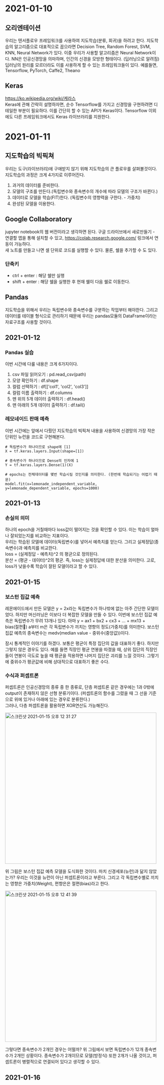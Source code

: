 # 2021-01-10
## 오리엔테이션
우리는 텐서플로우 프레임워크를 사용하여 지도학습(분류, 회귀)을 하려고 한다. 지도학습의 알고리즘으로 대표적으로 꼽으라면 Decision Tree, Random Forest, SVM, KNN, Neural Network가 있다. 이중 우리가 사용할 알고리즘은 Neural Network이다. NN은 인공신경망을 의마하며, 인간의 신경을 모방한 형태이다. (딥러닝으로 알려짐) 딥러닝의 원리를 모르더라도 이를 사용하게 할 수 있는 프레임워크들이 있다. 예를들면, Tensorflow, PyTorch, Caffe2, Theano

## Keras
https://ko.wikipedia.org/wiki/케라스  
Keras에 관해 간략히 설명하자면, 순수 Tensorflow를 가지고 신경망을 구현하려면 디테일한 부분이 필요하다. 이를 간단히 할 수 있는 API가 Keras이다.  Tensorflow 이외에도 다른 프레임워크에서도 Keras 라이브러리를 지원한다.

# 2021-01-11
## 지도학습의 빅픽쳐
우리는 도구(라이브러리)에 구애받지 않기 위해 지도학습의 큰 플로우를 살펴볼것이다. 지도학습의 과정은 크게 4가지로 이루어진다.  
1. 과거의 데이터를 준비한다.  
2. 모델의 구조를 만든다.(독립변수와 종속변수의 개수에 따라 모델의 구조가 바뀐다.)  
3. 데이터로 모델을 학습(FIT)한다. (독립변수의 영향력을 구한다. - 가중치)  
4. 완성된 모델을 이용한다.  

## Google Collaboratory
jupyter notebook의 웹 버전이라고 생각하면 된다. 구글 드라이브에서 새로만들기 - 연결할 앱을 통해 설치할 수 있고, https://colab.research.google.com/  링크에서 연동이 가능하다.  
새 노트를 만들고 나면 셀 단위로 코드를 실행할 수 있다. 물론, 쉘을 추가할 수 도 있다.  

### 단축키 
- ctrl + enter : 해당 쉘만 실행
- shift + enter : 해당 쉘을 실행한 후 현재 쉘이 다음 쉘로 이동한다.  

## Pandas
지도학습을 위해서 우리는 독립변수와 종속변수를 구분하는 작업부터 해야한다. 그리고 데이터를 테이블 형식으로 관리하기 때문에 우리는 pandas모듈의 DataFrame이라는 자료구조를 사용할 것이다.  

## 2021-01-12
### Pandas 실습
이번 시간에 다룰 내용은 크게 6가지이다.  
1. csv 파일 읽어오기 : pd.read_csv(path)  
2. 모양 확인하기 : df.shape  
3. 컬럼 선택하기 : df[['col1', 'col2', 'col3']]  
4. 컬럼 이름 출력하기 : df.columns  
5. 맨 위의 5개 데이터 출력하기 : df.head()
6. 맨 아래의 5개 데이터 출력하기 : df.tail()  

### 레모네이드 판매 예측
이번 시간에는 앞에서 다뤘던 지도학습의 빅픽쳐 내용을 사용하여 신경망의 가장 작은 단위인 뉴런을 코드로 구현해본다.  

```
# 독립변수가 하나이므로 shape에 [1]
X = tf.keras.layers.Input(shape=[1])

# 종속변수가 하나이므로 Dense의 인자에 1
Y = tf.keras.layers.Dense(1)(X)
```  

```
# epochs는 전체데이터를 몇번 학습시킬 것인지를 의미한다. (한번에 학습되기는 어렵기 때문)
model.fit(x=lemonade_independent_variable, y=lemonade_dependent_variable, epochs=1000)
```  

## 2021-01-13
### 손실의 의미
하나의 epoch을 거칠때마다 loss값이 떨어지는 것을 확인할 수 있다. 이는 학습이 얼마나 잘되었는지를 비교하는 지표이다.  
우리는 학습된 모델에 데이터(독립변수)를 넣어서 예측치를 얻는다. 그리고 실제정답(종속변수)과 예측치를 비교한다.  
loss = (실제정답 - 예측치)^2 의 평균으로 정의된다.  
분산 = (평균 - 데이터)^2의 평균. 즉, loss는 실제정답에 대한 분산을 의미한다. 고로, loss가 낮을수록 학습이 잘된 모델이라고 할 수 있다.  

## 2021-01-15
### 보스턴 집값 예측
레몬에이드에서 만든 모델은 y = 2x라는 독립변수가 하나밖에 없는 아주 간단한 모델이었다. 하지만 머신러닝은 이보다 더 복잡한 모델을 만들 수 있다. 이번에 보스턴 집값 예측은 독립변수가 무려 13개나 있다. 아마 y = ax1 + bx2 + cx3 + ... + mx13 + bias(절편) a부터 m은 각 독립변수가 끼치는 영향의 정도(가중치)를 의미한다. 보스턴 집값 예측의 종속변수는 medv(median value - 중위수(중앙값))이다.  

잠시 통계적인 이야기를 하겠다. 보통은 평균이 특정 집단의 값을 대표하기 좋다. 하지만 그렇지 않은 경우도 있다. 예를 들면 직장인 평균 연봉을 따졌을 때, 상위 집단의 직장인들이 연봉이 극도로 높을 때 평균을 적용하면 나머지 집단은 괴리를 느낄 것이다. 그렇기에 중위수가 평균값에 비해 상대적으로 대표하기 좋은 수다.  

### 수식과 퍼셉트론
퍼셉트론은 인공신경망의 종류 중 한 종류로, 단층 퍼셉트론 같은 경우에는 1과 0밖에 output이 존재하지 않은 선형 분류기이다. (퍼셉트론의 함수를 그렸을 때 그 선을 기준으로 위에 있거나 아래에 있는 경우로 분류한다.)  
그러나, 다층 퍼셉트론을 활용하면 XOR연산도 가능해진다.  

<img width="494" alt="스크린샷 2021-01-15 오후 12 31 27" src="https://user-images.githubusercontent.com/32003817/104677916-a8149c80-572d-11eb-9a9f-a301b7ea27f2.png">  

위 그림은 보스턴 집값 예측 모델을 도식화한 것이다. 마치 신경세포(뉴런)과 닮지 않았는가? 우리는 이것을 뉴런이 아닌 퍼셉트론이라고 부른다. 그리고 각 독립변수별로 끼치는 영향은 가중치(Weight), 편향은은 절편(bias)라고 한다.  

<img width="494" alt="스크린샷 2021-01-15 오후 12 41 39" src="https://user-images.githubusercontent.com/32003817/104678559-0beb9500-572f-11eb-87eb-28e589ab1b31.png">  

그렇다면 종속변수가 2개인 경우는 어떨까? 위 그림에서 보면 독립변수가 12개 종속변수가 2개인 상황이다. 종속변수가 2개이므로 모델(방정식) 또한 2개가 나올 것이고, 퍼셉트론이 병렬적으로 연결되어 있다고 생각할 수 있다.  

## 2021-01-16
